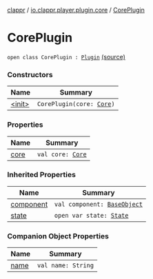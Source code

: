 [clappr](../../index.md) / [io.clappr.player.plugin.core](../index.md) / [CorePlugin](.)

# CorePlugin

`open class CorePlugin : `[`Plugin`](../../io.clappr.player.plugin/-plugin/index.md) [(source)](https://github.com/clappr/clappr-android/tree/dev/clappr/src/main/kotlin/io/clappr/player/plugin/Core/CorePlugin.kt#L7)

### Constructors

| Name | Summary |
|---|---|
| [&lt;init&gt;](-init-.md) | `CorePlugin(core: `[`Core`](../../io.clappr.player.components/-core/index.md)`)` |

### Properties

| Name | Summary |
|---|---|
| [core](core.md) | `val core: `[`Core`](../../io.clappr.player.components/-core/index.md) |

### Inherited Properties

| Name | Summary |
|---|---|
| [component](../../io.clappr.player.plugin/-plugin/component.md) | `val component: `[`BaseObject`](../../io.clappr.player.base/-base-object/index.md) |
| [state](../../io.clappr.player.plugin/-plugin/state.md) | `open var state: `[`State`](../../io.clappr.player.plugin/-plugin/-state/index.md) |

### Companion Object Properties

| Name | Summary |
|---|---|
| [name](name.md) | `val name: String` |

